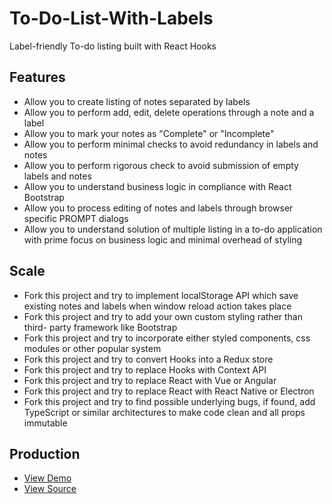 # To-Do-List-With-Labels

Label-friendly To-do listing built with React Hooks

## Features

- Allow you to create listing of notes separated by labels
- Allow you to perform add, edit, delete operations through a note and a label
- Allow you to mark your notes as "Complete" or "Incomplete"
- Allow you to perform minimal checks to avoid redundancy in labels and notes
- Allow you to perform rigorous check to avoid submission of empty labels and notes
- Allow you to understand business logic in compliance with React Bootstrap
- Allow you to process editing of notes and labels through browser specific PROMPT dialogs
- Allow you to understand solution of multiple listing in a to-do application with prime focus on business logic and minimal overhead of styling

## Scale

- Fork this project and try to implement localStorage API which save existing notes and labels when window reload action takes place
- Fork this project and try to add your own custom styling rather than third- party framework like Bootstrap
- Fork this project and try to incorporate either styled components, css modules or other popular system
- Fork this project and try to convert Hooks into a Redux store
- Fork this project and try to replace Hooks with Context API
- Fork this project and try to replace React with Vue or Angular
- Fork this project and try to replace React with React Native or Electron
- Fork this project and try to find possible underlying bugs, if found, add TypeScript or similar architectures to make code clean and all props immutable

## Production

- [View Demo](https://to-do-list-with-labels.netlify.app/)
- [View Source](https://github.com/tpkahlon/to-do-list-with-labels/)
